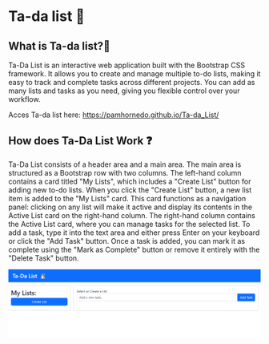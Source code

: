 # Ta-da list 📝
## What is Ta-da list?🧐
Ta-Da List is an interactive web application built with the Bootstrap CSS framework. It allows you to create and manage multiple to-do lists, making it easy to track and complete tasks across different projects. You can add as many lists and tasks as you need, giving you flexible control over your workflow.

Acces Ta-da list here: https://pamhornedo.github.io/Ta-da_List/

## How does Ta-Da List Work ❓
Ta-Da List consists of a header area and a main area. The main area is structured as a Bootstrap row with two columns. The left-hand column contains a card titled "My Lists", which includes a "Create List" button for adding new to-do lists.
When you click the "Create List" button, a new list item is added to the "My Lists" card. This card functions as a navigation panel: clicking on any list will make it active and display its contents in the Active List card on the right-hand column.
The right-hand column contains the Active List card, where you can manage tasks for the selected list. To add a task, type it into the text area and either press Enter on your keyboard or click the "Add Task" button. Once a task is added, you can mark it as complete using the "Mark as Complete" button or remove it entirely with the "Delete Task" button.


![alt text](assets/gif/Animation.gif)

